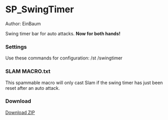 
# SP_SwingTimer

Author: EinBaum

Swing timer bar for auto attacks. **Now for both hands!**

### Settings

Use these commands for configuration:
	/st
	/swingtimer

### SLAM MACRO.txt

This spammable macro will only cast Slam if the swing timer has just been reset after an auto attack.

### Download

[Download ZIP](https://github.com/geojak/SP_SwingTimer/archive/refs/heads/master.zip)
